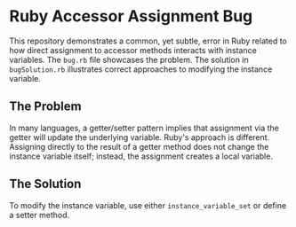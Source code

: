 # Ruby Accessor Assignment Bug

This repository demonstrates a common, yet subtle, error in Ruby related to how direct assignment to accessor methods interacts with instance variables.  The `bug.rb` file showcases the problem.  The solution in `bugSolution.rb` illustrates correct approaches to modifying the instance variable.

## The Problem

In many languages, a getter/setter pattern implies that assignment via the getter will update the underlying variable.  Ruby's approach is different.  Assigning directly to the result of a getter method does not change the instance variable itself; instead, the assignment creates a local variable.

## The Solution

To modify the instance variable, use either `instance_variable_set` or define a setter method.